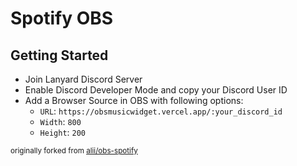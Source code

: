# Spotify OBS

## Getting Started

- Join Lanyard Discord Server
- Enable Discord Developer Mode and copy your Discord User ID
- Add a Browser Source in OBS with following options:
  - `URL`: `https://obsmusicwidget.vercel.app/:your_discord_id`
  - `Width`: `800`
  - `Height`: `200`

<sub>originally forked from [alii/obs-spotify](https://github.com/alii/obs-spotify)</sub>
